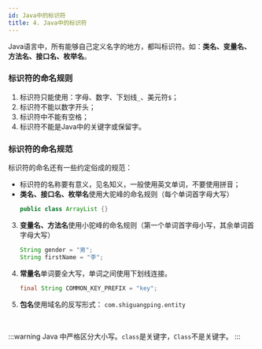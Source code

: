 ```yaml
---
id: Java中的标识符
title: 4. Java中的标识符
---
```


Java语言中，所有能够自己定义名字的地方，都叫标识符。如：**类名、变量名、方法名、接口名、枚举名**。

### 标识符的命名规则

1. 标识符只能使用：字母、数字、下划线`_`、美元符`$`；
2. 标识符不能以数字开头；
3. 标识符中不能有空格；
4. 标识符不能是Java中的关键字或保留字。


### 标识符的命名规范

标识符的命名还有一些约定俗成的规范：

- 标识符的名称要有意义，见名知义，一般使用英文单词，不要使用拼音；
- **类名、接口名、枚举名**使用大驼峰的命名规则（每个单词首字母大写）
   ```java
   public class ArrayList {}
   ```
3. **变量名、方法名**使用小驼峰的命名规则（第一个单词首字母小写，其余单词首字母大写）
   ```java
   String gender = "男";
   String firstName = "李";
   ```
4. **常量名**单词要全大写，单词之间使用下划线连接。
   ```java
   final String COMMON_KEY_PREFIX = "key";
   ```
5. **包名**使用域名的反写形式：
   `com.shiguangping.entity`

<br/>

:::warning
Java 中严格区分大小写。`class`是关键字，`Class`不是关键字。
:::
